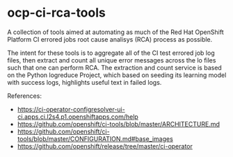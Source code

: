 # ocp-ci-rca-tools

A collection of tools aimed at automating as much of the Red Hat OpenShift Platform CI errored jobs root cause analisys (RCA) process as possible.

The intent for these tools is to aggregate all of the CI test errored job log files, then extract and count all unique error messages across the lo files such that one can perform RCA.  The extraction and count service is based on the Python logreduce Project, which based on seeding its learning model with success logs, highlights useful text in failed logs.



References:

- <https://ci-operator-configresolver-ui-ci.apps.ci.l2s4.p1.openshiftapps.com/help>
- <https://github.com/openshift/ci-tools/blob/master/ARCHITECTURE.md>
- <https://github.com/openshift/ci-tools/blob/master/CONFIGURATION.md#base_images>
- <https://github.com/openshift/release/tree/master/ci-operator>
